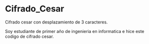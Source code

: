 # Cifrado_Cesar
Cifrado cesar con desplazamiento de 3 caracteres.

Soy estudiante de primer año de ingenieria en informatica e hice este codigo de cifrado cesar.
